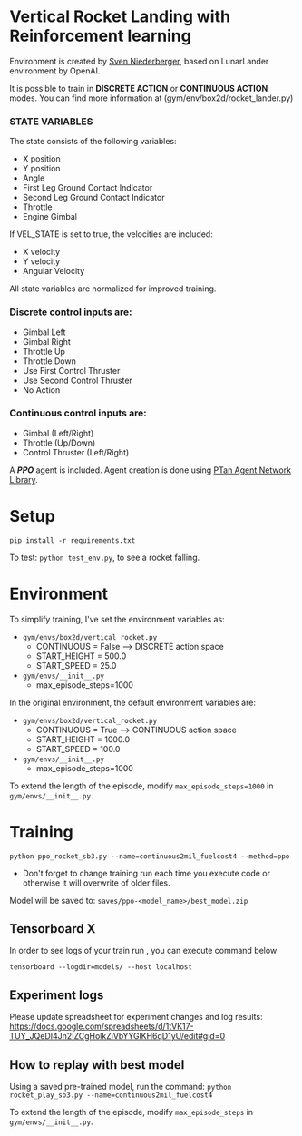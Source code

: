 # Vertical Rocket Landing with Reinforcement learning

Environment is created by [Sven Niederberger](https://github.com/EmbersArc), based on LunarLander environment by OpenAI.

It is possible to train in **DISCRETE ACTION**  or **CONTINUOUS ACTION** modes.
You can find more information at (gym/env/box2d/rocket_lander.py)

### STATE VARIABLES  
The state consists of the following variables:
  * X position  
  * Y position  
  * Angle  
  * First Leg Ground Contact Indicator  
  * Second Leg Ground Contact Indicator  
  * Throttle  
  * Engine Gimbal  
  
If VEL_STATE is set to true, the velocities are included:  
  * X velocity  
  * Y velocity  
  * Angular Velocity  
  
All state variables are normalized for improved training.
    

### Discrete control inputs are:
* Gimbal Left
* Gimbal Right
* Throttle Up
* Throttle Down
* Use First Control Thruster
* Use Second Control Thruster
* No Action

### Continuous control inputs are:
* Gimbal (Left/Right)
* Throttle (Up/Down)
* Control Thruster (Left/Right)


A ***PPO*** agent is included. Agent creation is done using [PTan Agent Network Library](https://github.com/Shmuma/ptan).


# Setup

`pip install -r requirements.txt`

To test: `python test_env.py`, to see a rocket falling.

# Environment

To simplify training, I've set the environment variables as:
- `gym/envs/box2d/vertical_rocket.py`
  - CONTINUOUS = False   --> DISCRETE action space
  - START_HEIGHT = 500.0
  - START_SPEED = 25.0
- `gym/envs/__init__.py`
  - max_episode_steps=1000

In the original environment, the default environment variables are:
- `gym/envs/box2d/vertical_rocket.py`
  - CONTINUOUS = True   --> CONTINUOUS action space
  - START_HEIGHT = 1000.0
  - START_SPEED = 100.0
- `gym/envs/__init__.py`
  - max_episode_steps=1000

To extend the length of the episode, modify `max_episode_steps=1000` in `gym/envs/__init__.py`.


# Training

`python ppo_rocket_sb3.py --name=continuous2mil_fuelcost4 --method=ppo`
- Don't forget to change training run each time you execute code or otherwise it will overwrite of older files.

Model will be saved to: `saves/ppo-<model_name>/best_model.zip`

## Tensorboard X 

In order to see logs of your train run , you can execute command below

`tensorboard --logdir=models/ --host localhost`

## Experiment logs

Please update spreadsheet for experiment changes and log results: https://docs.google.com/spreadsheets/d/1tVK17-TUY_JQeDI4Jn2IZCgHolkZiVbYYGlKH6qD1yU/edit#gid=0

## How to replay with best model

Using a saved pre-trained model, run the command: 
`python rocket_play_sb3.py --name=continuous2mil_fuelcost4`

To extend the length of the episode, modify `max_episode_steps` in `gym/envs/__init__.py`.
